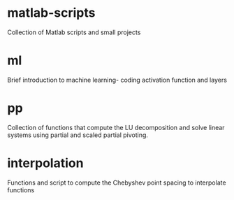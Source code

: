 # matlab-scripts
Collection of Matlab scripts and small projects
# ml
Brief introduction to machine learning- coding activation function and layers

# pp
Collection of functions that compute the LU decomposition and solve linear systems using partial and scaled partial pivoting. 

# interpolation
Functions and script to compute the Chebyshev point spacing to interpolate functions 
